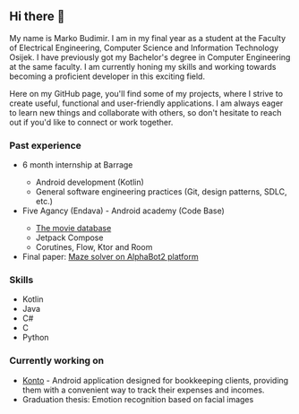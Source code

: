 ## Hi there 👋
My name is Marko Budimir. I am in my final year as a student at the Faculty of Electrical Engineering, Computer Science and Information Technology Osijek. I have previously got my Bachelor's degree in Computer Engineering at the same faculty.  I am currently honing my skills and working towards becoming a proficient developer in this exciting field. 

Here on my GitHub page, you'll find some of my projects, where I strive to create useful, functional and user-friendly applications. I am always eager to learn new things and collaborate with others, so don't hesitate to reach out if you'd like to connect or work together.

### Past experience
<ul>
  <li> 6 month internship at Barrage </li>
  <ul>
      <li>Android development (Kotlin)</li>
      <li>General software engineering practices (Git, design patterns, SDLC, etc.)</li>
  </ul>
  
  <li> Five Agancy (Endava) - Android academy (Code Base)</li>
  <ul>
      <li><a href="https://github.com/marko-budimir/android-vjestina-tmdb">The movie database</a></li>
      <li>Jetpack Compose</li>
      <li>Corutines, Flow, Ktor and Room</li>
  </ul>
  
  <li> Final paper: <a href="https://github.com/marko-budimir/alphabot2-solves-maze">Maze solver on AlphaBot2 platform</a> </li>
</ul>

### Skills
- Kotlin
- Java
- C#
- C
- Python

### Currently working on
- <a href="https://github.com/marko-budimir/Konto">Konto</a> - Android application designed for bookkeeping clients, providing them with a convenient way to track their expenses and incomes.   
- Graduation thesis: Emotion recognition based on facial images
